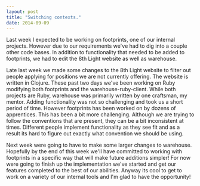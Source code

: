 ```yaml
---
layout: post
title: "Switching contexts."
date: 2014-09-09
---
```


Last week I expected to be working on footprints, one of our internal projects. However due to our requirements we've had to dig into a couple other code bases. In addition to functionality that needed to be added to footprints, we had to edit the 8th Light website as well as warehouse. 

Late last week we made some changes to the 8th Light website to filter out people applying for positions we are not currently offering. The website is written in Clojure. These past two days we've been working on Ruby modifying both footprints and the warehouse-ruby-client. While both projects are Ruby, warehouse was primarily written by one craftsman, my mentor. Adding functionality was not so challenging and took us a short period of time. However footprints has been worked on by dozens of apprentices. This has been a bit more challenging. Although we are trying to follow the conventions that are present, they can be a bit inconsistent at times. Different people implement functionality as they see fit and as a result its hard to figure out exactly what convention we should be using. 

Next week were going to have to make some larger changes to warehouse. Hopefully by the end of this week we'll have committed to working with footprints in a specific way that will make future additions simpler! For now were going to finish up the implementation we've started and get our features completed to the best of our abilities. Anyway its cool to get to work on a variety of our internal tools and I'm glad to have the opportunity! 